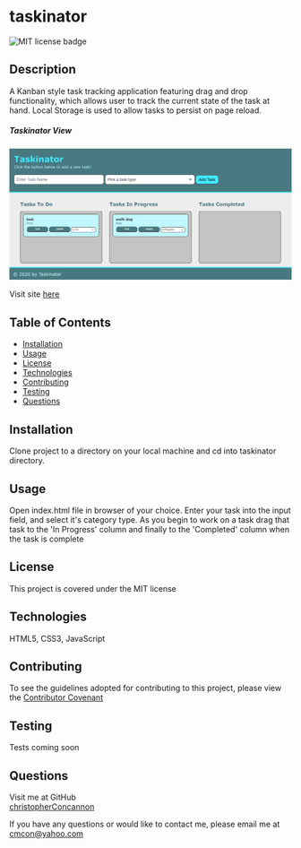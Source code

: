 # taskinator

![MIT license badge](https://img.shields.io/badge/license-MIT-green)

## Description
A Kanban style task tracking application featuring drag and drop functionality, which allows user to track the current state of the task at hand.  Local Storage is used to allow tasks to persist on page reload.

##### Taskinator View
![Taskinator View Screenshot](./assets/images/screenshot.png)


Visit site [here](https://christopherconcannon.github.io/taskinator/)

## Table of Contents
  * [Installation](#installation)
  * [Usage](#usage)
  * [License](#license)
  * [Technologies](#technologies)
  * [Contributing](#contributing)
  * [Testing](#testing)
  * [Questions](#questions)
  
## Installation
Clone project to a directory on your local machine and cd into taskinator directory. 

## Usage
Open index.html file in browser of your choice.  Enter your task into the input field, and select it's category type.  As you begin to work on a task drag that task to the 'In Progress' column and finally to the 'Completed' column when the task is complete  

## License 
This project is covered under the MIT license 

## Technologies 
HTML5, CSS3, JavaScript

## Contributing
To see the guidelines adopted for contributing to this project, please view the [Contributor Covenant](https://www.contributor-covenant.org/version/2/0/code_of_conduct/code_of_conduct.txt)

## Testing
Tests coming soon

## Questions
Visit me at GitHub  
[christopherConcannon](https://github.com/christopherConcannon)
  
If you have any questions or would like to contact me, please email me at  
[cmcon@yahoo.com](mailto:cmcon@yahoo.com)
